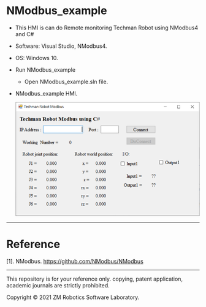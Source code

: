 # NModbus_example
- This HMI is can do Remote monitoring Techman Robot using NModbus4 and C#

- Software: Visual Studio, NModbus4.

- OS: Windows 10.

- Run NModbus_example

  - Open NModbus_example.sln file.

- NModbus_example HMI.

  ![image](https://github.com/qaz9517532846/NModbus_example/blob/main/image/NModbus_example.png)

------

# Reference

[1]. NModbus. https://github.com/NModbus/NModbus

------

This repository is for your reference only. copying, patent application, academic journals are strictly prohibited.

Copyright © 2021 ZM Robotics Software Laboratory.
